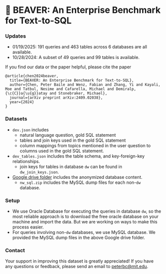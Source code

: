 # 🦫 BEAVER: An Enterprise Benchmark for Text-to-SQL

### Updates
- 01/19/2025: 191 queries and 463 tables across 6 databases are all available.
- 10/28/2024: A subset of 49 queries and 99 tables is available.

If you find our data or the paper helpful, please cite the paper
```
@article{chen2024beaver,
  title={BEAVER: An Enterprise Benchmark for Text-to-SQL},
  author={Chen, Peter Baile and Wenz, Fabian and Zhang, Yi and Kayali, Moe and Tatbul, Nesime and Cafarella, Michael and Demiralp, {\c{C}}a{\u{g}}atay and Stonebraker, Michael},
  journal={arXiv preprint arXiv:2409.02038},
  year={2024}
}
```

### Datasets
- `dev.json` includes
  - natural language question, gold SQL statement
  - tables and join keys used in the gold SQL statement
  - column mappings from topics mentioned in the user question to columns used in the gold SQL statement.
- `dev_tables.json` includes the table schema, and key-foreign-key relationships.
  - join keys for tables in database `dw` can be found in `dw_join_keys.json`.
- [Google drive folder](https://drive.google.com/drive/folders/19bRoRxgWQLcJN3LTxwgev0xTahunjPIR?usp=drive_link) includes the anonymized database content.
  - `nw_sql.zip` includes the MySQL dump files for each non-`dw` database.

### Setup
- We use Oracle Database for executing the queries in database `dw`, so the most reliable approach is to download the free oracle database on your machine and import the data. But we are working on ways to make this process easier.
- For queries involving non-`dw` databases, we use MySQL database. We provided the MySQL dump files in the above Google drive folder.

### Contact
Your support in improving this dataset is greatly appreciated! If you have any questions or feedback, please send an email to peterbc@mit.edu.

